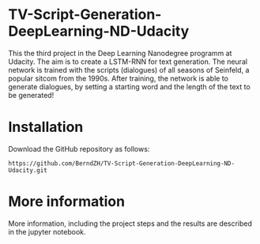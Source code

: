 # TV-Script-Generation-DeepLearning-ND-Udacity
This the third project in the Deep Learning Nanodegree programm at Udacity.
The aim is to create a LSTM-RNN for text generation.
The neural network is trained with the scripts (dialogues) of all seasons of Seinfeld, a popular sitcom from the 1990s. After training, the network is able to generate dialogues, by setting a starting word and the length of the text to be generated!

# Installation
Download the GitHub repository as follows:
```
https://github.com/BerndZH/TV-Script-Generation-DeepLearning-ND-Udacity.git
```

# More information
More information, including the project steps and the results are described in the jupyter notebook.
